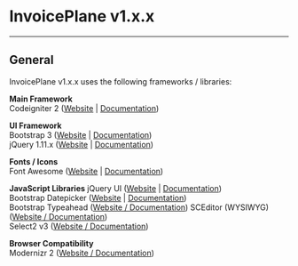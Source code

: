 # InvoicePlane v1.x.x

* * *

## General

InvoicePlane v1.x.x uses the following frameworks / libraries:

**Main Framework**   
Codeigniter 2 ([Website](http://www.codeigniter.com/) | [Documentation](http://www.codeigniter.com/user_guide/))

**UI Framework**   
Bootstrap 3 ([Website](http://getbootstrap.com) | [Documentation](http://getbootstrap.com/getting-started/))   
jQuery 1.11.x ([Website](https://jquery.com) | [Documentation](http://api.jquery.com))  

**Fonts / Icons**   
Font Awesome ([Website](http://fortawesome.github.io/Font-Awesome/) | [Documentation](http://fortawesome.github.io/Font-Awesome/icons/))

**JavaScript Libraries**
jQuery UI ([Website](https://jqueryui.com) | [Documentation](http://api.jqueryui.com))   
Bootstrap Datepicker ([Website](https://github.com/eternicode/bootstrap-datepicker/) | [Documentation](http://bootstrap-datepicker.readthedocs.org/en/latest/))   
Bootstrap Typeahead ([Website / Documentation](https://twitter.github.io/typeahead.js/examples/))
SCEditor (WYSIWYG) ([Website / Documentation](http://www.sceditor.com))   
Select2 v3 ([Website / Documentation](https://select2.github.io))   

**Browser Compatibility**   
Modernizr 2 ([Website / Documentation](http://modernizr.com))   